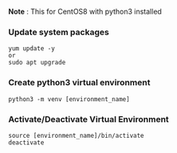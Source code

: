 **Note**
: This for CentOS8 with python3 installed


### Update system packages
```
yum update -y
or
sudo apt upgrade
```

### Create python3 virtual environment

```
python3 -m venv [environment_name]
```

### Activate/Deactivate Virtual Environment

```
source [environment_name]/bin/activate
deactivate
```
